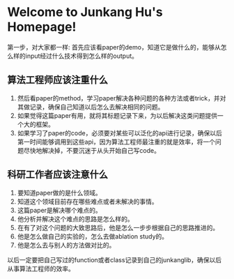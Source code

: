 # Welcome to Junkang Hu's Homepage!

第一步，对大家都一样:
首先应该看paper的demo，知道它是做什么的，能够从怎么样的input经过什么技术得到怎么样的output。 

## 算法工程师应该注重什么
1. 然后看paper的method，学习paper解决各种问题的各种方法或者trick，并对其做记录，确保自己知道以后怎么去解决相同的问题。
2. 如果觉得这篇paper有用，就将其标题记录下来，为以后解决这类问题提供一个大的框架。
3. 如果学习了paper的code，必须要对某些可以泛化的api进行记录，确保以后第一时间能够调用到这些api，因为算法工程师最注重的就是效率，将一个问题尽快地解决掉，不要沉迷于从头开始自己写code。

## 科研工作者应该注意什么
1. 要知道paper做的是什么领域。
2. 知道这个领域目前存在哪些难点或者未解决的事情。
3. 这篇paper是解决哪个难点的。
4. 他分析并解决这个难点的思路是怎么样的。
5. 在有了对这个问题的大致思路后，他是怎么一步步根据自己的思路推进的。
6. 他是怎么做自己的实验的，怎么去做ablation study的。
7. 他是怎么去与别人的方法做对比的。


以后一定要把自己写过的function或者class记录到自己的junkanglib，确保以后从事算法工程师的效率。
